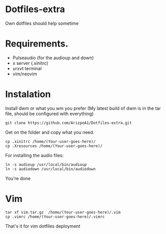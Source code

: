 # Dotfiles-extra
Own dotfiles should help sometime
# Requirements.
- Pulseaudio (for the audioup and down)
- x server (.xinitrc)
- urxvt terminal
- vim/neovim

# Instalation
Install dwm or what you wm you prefer (My latest build of dwm is in the tar file, should be configured with everything)

    git clone https://github.com/ArizpeA1/Dotfiles-extra.git
    
Get on the folder and copy what you need.

    cp .xinitrc /home/(Your-user-goes-here)/
    cp .Xresources /home/(Your-user-goes-here)/
    
For installing the audio files:

    ln -s audioup /usr/local/bin/audioup
    ln -s audiodown /usr/local/bin/audiodown
    
You're done
    
# Vim

    tar xf vim.tar.gz  /home/(Your-user-goes-here)/.vim
    cp .vimrc /home/(Your-user-goes-here)/.vimrc
    
 That's it for vim dotfiles deployment
